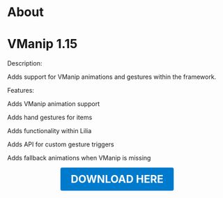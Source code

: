# About

# VManip 1.15

Description:

Adds support for VManip animations and gestures within the framework.

Features:

Adds VManip animation support

Adds hand gestures for items

Adds functionality within Lilia

Adds API for custom gesture triggers

Adds fallback animations when VManip is missing

<p align="center"><a href="https://github.com/LiliaFramework/Modules/raw/refs/heads/gh-pages/vmanip.zip" style="display:inline-block;padding:12px 24px;font-size:1.5rem;font-weight:bold;text-decoration:none;color:#fff;background-color:#007acc;border-radius:4px;">DOWNLOAD HERE</a></p>